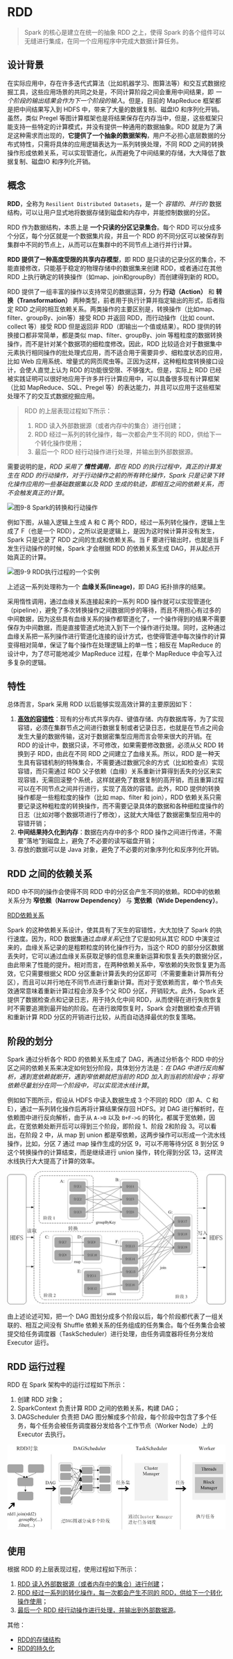 # RDD

> Spark 的核心是建立在统一的抽象 RDD 之上，使得 Spark 的各个组件可以无缝进行集成，在同一个应用程序中完成大数据计算任务。

## 设计背景

在实际应用中，存在许多迭代式算法（比如机器学习、图算法等）和交互式数据挖掘工具，这些应用场景的共同之处是，不同计算阶段之间会重用中间结果，即 *一个阶段的输出结果会作为下一个阶段的输入*。但是，目前的 MapReduce 框架都是把中间结果写入到 HDFS 中，带来了大量的数据复制、磁盘IO 和序列化开销。虽然，类似 Pregel 等图计算框架也是将结果保存在内存当中，但是，这些框架只能支持一些特定的计算模式，并没有提供一种通用的数据抽象。RDD 就是为了满足这种需求而出现的，**它提供了一个抽象的数据架构**，用户不必担心底层数据的分布式特性，只需将具体的应用逻辑表达为一系列转换处理，不同 RDD 之间的转换操作形成依赖关系，可以实现管道化，从而避免了中间结果的存储，大大降低了数据复制、磁盘IO 和序列化开销。

## 概念

**RDD**，全称为 `Resilient Distributed Datasets`，是一个 *容错的*、*并行的* 数据结构，可以让用户显式地将数据存储到磁盘和内存中，并能控制数据的分区。

RDD 作为数据结构，本质上是 **一个只读的分区记录集合**。每个 RDD 可以分成多个分区，每个分区就是一个数据集片段，并且一个 RDD 的不同分区可以被保存到集群中不同的节点上，从而可以在集群中的不同节点上进行并行计算。

**RDD 提供了一种高度受限的共享内存模型**，即 RDD 是只读的记录分区的集合，不能直接修改，只能基于稳定的物理存储中的数据集来创建 RDD，或者通过在其他 RDD 上执行确定的转换操作（如map、join和groupBy）而创建得到新的 RDD。

RDD 提供了一组丰富的操作以支持常见的数据运算，分为 **行动（Action）** 和 **转换（Transformation）** 两种类型，前者用于执行计算并指定输出的形式，后者指定 RDD 之间的相互依赖关系。两类操作的主要区别是，转换操作（比如map、filter、groupBy、join等）接受 RDD 并返回 RDD，而行动操作（比如 count、collect 等）接受 RDD 但是返回非 RDD（即输出一个值或结果）。RDD 提供的转换接口都非常简单，都是类似 map、filter、groupBy、join 等粗粒度的数据转换操作，而不是针对某个数据项的细粒度修改。因此，RDD 比较适合对于数据集中元素执行相同操作的批处理式应用，而不适合用于需要异步、细粒度状态的应用，比如 Web 应用系统、增量式的网页爬虫等。正因为这样，这种粗粒度转换接口设计，会使人直觉上认为 RDD 的功能很受限、不够强大。但是，实际上 RDD 已经被实践证明可以很好地应用于许多并行计算应用中，可以具备很多现有计算框架（比如 MapReduce、SQL、Pregel 等）的表达能力，并且可以应用于这些框架处理不了的交互式数据挖掘应用。

> RDD 的上层表现过程如下所示：
>
> 1. RDD 读入外部数据源（或者内存中的集合）进行创建；
> 2. RDD 经过一系列的转化操作，每一次都会产生不同的 RDD，供给下一个转化操作使用；
> 3. 最后一个 RDD 经行动操作进行处理，并输出到外部数据源。

需要说明的是，*RDD 采用了 **惰性调用**，即在 RDD 的执行过程中，真正的计算发生在 RDD 的行动操作，对于行动操作之前的所有转化操作，Spark 只是记录下转化操作应用的一些基础数据集以及 RDD 生成的轨迹，即相互之间的依赖关系，而不会触发真正的计算*。

![图9-8 Spark的转换和行动操作](../../images/图9-8-Spark的转换和行动操作.jpg)

例如下图，从输入逻辑上生成 A 和 C 两个 RDD，经过一系列转化操作，逻辑上生成了 F（也是一个 RDD），之所以说是逻辑上，是因为这时候计算并没有发生，Spark 只是记录了 RDD 之间的生成和依赖关系。当 F 要进行输出时，也就是当 F 发生行动操作的时候，Spark 才会根据 RDD 的依赖关系生成 DAG，并从起点开始真正的计算。

![图9-9  RDD执行过程的一个实例](../../images/图9-9-RDD执行过程的一个实例.jpg)

上述这一系列处理称为一个 **血缘关系(lineage)**，即 DAG 拓扑排序的结果。

采用惰性调用，通过血缘关系连接起来的一系列 RDD 操作就可以实现管道化（pipeline），避免了多次转换操作之间数据同步的等待，而且不用担心有过多的中间数据，因为这些具有血缘关系的操作都管道化了，一个操作得到的结果不需要保存为中间数据，而是直接管道式地流入到下一个操作进行处理。同时，这种通过血缘关系把一系列操作进行管道化连接的设计方式，也使得管道中每次操作的计算变得相对简单，保证了每个操作在处理逻辑上的单一性；相反在 MapReduce 的设计中，为了尽可能地减少 MapReduce 过程，在单个 MapReduce 中会写入过多复杂的逻辑。

## 特性

总体而言，Spark 采用 RDD 以后能够实现高效计算的主要原因如下：

1. **[高效的容错性](Spark/RDD/RDD对容错性的支持.md)**：现有的分布式共享内存、键值存储、内存数据库等，为了实现容错，必须在集群节点之间进行数据复制或者记录日志，也就是在节点之间会发生大量的数据传输，这对于数据密集型应用而言会带来很大的开销。在 RDD 的设计中，数据只读，不可修改，如果需要修改数据，必须从父 RDD 转换到子 RDD，由此在不同 RDD 之间建立了血缘关系。所以，RDD 是一种天生具有容错机制的特殊集合，不需要通过数据冗余的方式（比如检查点）实现容错，而只需通过 RDD 父子依赖（血缘）关系重新计算得到丢失的分区来实现容错，无需回滚整个系统，这样就避免了数据复制的高开销，而且重算过程可以在不同节点之间并行进行，实现了高效的容错。此外，RDD 提供的转换操作都是一些粗粒度的操作（比如 map、filter 和 join），RDD 依赖关系只需要记录这种粗粒度的转换操作，而不需要记录具体的数据和各种细粒度操作的日志（比如对哪个数据项进行了修改），这就大大降低了数据密集型应用中的容错开销；
2. **中间结果持久化到内存**：数据在内存中的多个 RDD 操作之间进行传递，不需要“落地”到磁盘上，避免了不必要的读写磁盘开销；
3. 存放的数据可以是 Java 对象，避免了不必要的对象序列化和反序列化开销。

## RDD 之间的依赖关系

RDD 中不同的操作会使得不同 RDD 中的分区会产生不同的依赖。RDD中的依赖关系分为 **窄依赖（Narrow Dependency）** 与 **宽依赖（Wide Dependency）**。

[RDD依赖关系](Spark/RDD/RDD依赖关系.md)

Spark 的这种依赖关系设计，使其具有了天生的容错性，大大加快了 Spark 的执行速度。因为，RDD 数据集通过*血缘关系*记住了它是如何从其它 RDD 中演变过来的，血缘关系记录的是粗颗粒度的转化操作行为，当这个 RDD 的部分分区数据丢失时，它可以通过血缘关系获取足够的信息来重新运算和恢复丢失的数据分区，由此带来了性能的提升。相对而言，在两种依赖关系中，窄依赖的失败恢复更为高效，它只需要根据父 RDD 分区重新计算丢失的分区即可（不需要重新计算所有分区），而且可以并行地在不同节点进行重新计算。而对于宽依赖而言，单个节点失效通常意味着重新计算过程会涉及多个父 RDD 分区，开销较大。此外，Spark  还提供了数据检查点和记录日志，用于持久化中间 RDD，从而使得在进行失败恢复时不需要追溯到最开始的阶段。在进行故障恢复时，Spark 会对数据检查点开销和重新计算 RDD 分区的开销进行比较，从而自动选择最优的恢复策略。

## 阶段的划分

Spark 通过分析各个 RDD 的依赖关系生成了 DAG，再通过分析各个 RDD 中的分区之间的依赖关系来决定如何划分阶段，具体划分方法是：*在 DAG 中进行反向解析，遇到宽依赖就断开，遇到窄依赖就把当前的 RDD 加入到当前的阶段中；将窄依赖尽量划分在同一个阶段中，可以实现流水线计算*。

例如如下图所示，假设从 HDFS 中读入数据生成 3 个不同的 RDD（即 A、C 和 E），通过一系列转化操作后再将计算结果保存回 HDFS。对 DAG 进行解析时，在依赖图中进行反向解析，由于从 `A->B` 以及 `B+F->G` 的转化，都属于宽依赖，因此，在宽依赖处断开后可以得到三个阶段，即阶段 1、阶段 2和阶段 3。可以看出，在阶段 2 中，从 map 到 union 都是窄依赖，这两步操作可以形成一个流水线操作，比如，分区 7 通过 map 操作生成的分区 9，可以不用等待分区 8 到分区 9 这个转换操作的计算结束，而是继续进行 union 操作，转化得到分区 13，这样流水线执行大大提高了计算的效率。

<img src="images/%E5%9B%BE9-11-%E6%A0%B9%E6%8D%AERDD%E5%88%86%E5%8C%BA%E7%9A%84%E4%BE%9D%E8%B5%96%E5%85%B3%E7%B3%BB%E5%88%92%E5%88%86%E9%98%B6%E6%AE%B5.jpg" alt="图9-11根据RDD分区的依赖关系划分阶段" style="zoom:67%;" />

由上述论述可知，把一个 DAG 图划分成多个阶段以后，每个阶段都代表了一组关联的、相互之间没有 Shuffle 依赖关系的任务组成的任务集合。每个任务集合会被提交给任务调度器（TaskScheduler）进行处理，由任务调度器将任务分发给 Executor 运行。

## RDD 运行过程

RDD 在 Spark 架构中的运行过程如下所示：

1. 创建 RDD 对象；
2. SparkContext 负责计算 RDD 之间的依赖关系，构建 DAG；
3. DAGScheduler 负责把 DAG 图分解成多个阶段，每个阶段中包含了多个任务，每个任务会被任务调度器分发给各个工作节点（Worker Node）上的 Executor 去执行。

![图9-12 RDD在Spark中的运行过程](images/图9-12-RDD在Spark中的运行过程.jpg)

## 使用

根据 RDD 的上层表现过程，使用过程如下所示：

1. [RDD 读入外部数据源（或者内存中的集合）进行创建](Spark/RDD/RDD创建.md)；
2. [RDD 经过一系列的转化操作，每一次都会产生不同的 RDD，供给下一个转化操作使用](Spark/RDD/RDD操作.md)；
3. [最后一个 RDD 经行动操作进行处理，并输出到外部数据源](Spark/RDD/RDD操作.md)。

其他：

- [RDD的存储结构](Spark/RDD/RDD存储结构.md)
- [RDD的持久化](Spark/RDD/RDD持久化.md)



